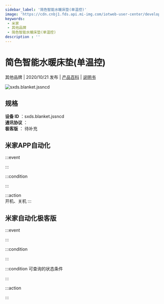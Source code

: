 ```yaml
---
sidebar_label: '简色智能水暖床垫(单温控)'
image: 'https://cdn.cnbj1.fds.api.mi-img.com/iotweb-user-center/developer_16790711357205rYlSCO5.png?GalaxyAccessKeyId=AKVGLQWBOVIRQ3XLEW&Expires=9223372036854775807&Signature=NmyxiUx6kel7zF5oFF9Muavck4w='
keywords: 
 - 米家
 - 其他品牌
 - 简色智能水暖床垫(单温控)
description : ''
---
```

# 简色智能水暖床垫(单温控)

其他品牌 | 2020/10/21 发布 | [产品百科](https://home.mi.com/webapp/content/baike/product/index.html?model=sxds.blanket.jssncd/) | [说明书](https://home.mi.com/views/introduction.html?model=sxds.blanket.jssncd&region=cn)

![sxds.blanket.jssncd](https://cdn.cnbj1.fds.api.mi-img.com/iotweb-user-center/developer_16790711357205rYlSCO5.png?GalaxyAccessKeyId=AKVGLQWBOVIRQ3XLEW&Expires=9223372036854775807&Signature=NmyxiUx6kel7zF5oFF9Muavck4w=)

## 规格  
> 
**设备 ID** ：sxds.blanket.jssncd  
**通讯协议** ：  
**极客版**  ： 待补充 


## 米家APP自动化  

:::event  

:::

:::condition  

:::

:::action   
开机、关机
:::

## 米家自动化极客版  

:::event  

:::

:::condition  

:::

:::condition 可查询的状态条件  

:::

:::action  

:::

        
